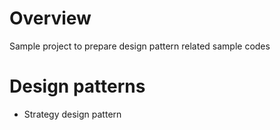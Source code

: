 # Overview
Sample project to prepare design pattern related sample codes

# Design patterns
- Strategy design pattern
